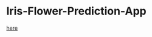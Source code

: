 # Iris-Flower-Prediction-App

[here](https://share.streamlit.io/harshita1036/iris-flower-prediction-app/main/iris.py)

